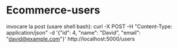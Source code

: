 # Ecommerce-users

invocare la post (usare shell bash):
curl -X POST -H "Content-Type: application/json" -d '{"id": 4, "name": "David", "email": "david@example.com"}' http://localhost:5000/users
